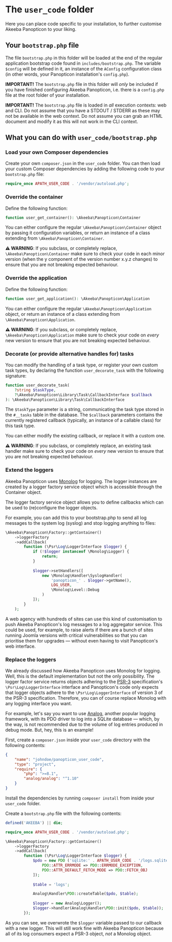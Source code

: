 # The `user_code` folder

Here you can place code specific to your installation, to further customise Akeeba Panopticon to your liking.

## Your `bootstrap.php` file

The file `bootstrap.php` in this folder will be loaded at the end of the regular application bootstrap code found in `includes/bootstrap.php`. The variable `$config` will be defined in it, an instance of the `AConfig` configuration class (in other words, your Panopticon installation's `config.php`).

**IMPORTANT!** The `bootstrap.php` file in this folder will _only_ be included if you have finished configuring Akeeba Panopticon, i.e. there is a `config.php` file at the root folder of your installation.

**IMPORTANT!** The `bootstrap.php` file is loaded in _all_ execution contexts: web and CLI. Do not assume that you have a STDOUT / STDERR as these may not be available in the web context. Do not assume you can grab an HTML document and modify it as this will not work in the CLI context.

## What you can do with `user_code/bootstrap.php`

### Load your own Composer dependencies

Create your own `composer.json` in the `user_code` folder. You can then load your custom Composer dependencies by adding the following code to your `bootstrap.php` file:

```php
require_once APATH_USER_CODE . '/vendor/autoload.php';
```

### Override the container

Define the following function:

```php
function user_get_container(): \Akeeba\Panopticon\Container
```

You can either configure the regular `\Akeeba\Panopticon\Container` object by passing it configuration variables, or return an instance of a class extending from `\Akeeba\Panopticon\Container`.

**⚠️ WARNING**: If you subclass, or completely replace, `\Akeeba\Panopticon\Container` make sure to check your code in each minor version (when the y component of the version number x.y.z changes) to ensure that you are not breaking expected behaviour. 

### Override the application

Define the following function:

```php
function user_get_application(): \Akeeba\Panopticon\Application
```

You can either configure the regular `\Akeeba\Panopticon\Application` object, or return an instance of a class extending from `\Akeeba\Panopticon\Application`.

**⚠️ WARNING**: If you subclass, or completely replace, `\Akeeba\Panopticon\Application` make sure to check your code on _every_ new version to ensure that you are not breaking expected behaviour. 

### Decorate (or provide alternative handles for) tasks

You can modify the handling of a task type, or register your own custom task types, by declaring the function 
`user_decorate_task` with the following signature:

```php
function user_decorate_task(
    ?string $taskType,
    ?\Akeeba\Panopticon\Library\Task\CallbackInterface $callback
): \Akeeba\Panopticon\Library\Task\CallbackInterface
```

The `$taskType` parameter is a string, communicating the task type stored in the `#__tasks` table in the database. The `$callback` parameters contains the currently registered callback (typically, an instance of a callable class) for this task type.

You can either modify the existing callback, or replace it with a custom one.

**⚠️ WARNING**: If you subclass, or completely replace, an existing task handler make sure to check your code on _every_ new version to ensure that you are not breaking expected behaviour.

### Extend the loggers

Akeeba Panopticon uses [Monolog](http://seldaek.github.io/monolog/) for logging. The logger instances are created by a logger factory service object which is accessible through the Container object.

The logger factory service object allows you to define callbacks which can be used to (re)configure the logger objects.

For example, you can add this to your bootstrap.php to send all log messages to the system log (syslog) and stop logging anything to files:

```php
\Akeeba\Panopticon\Factory::getContainer()
    ->loggerFactory
    ->addCallback(
        function (\Psr\Log\LoggerInterface $logger) {
            if (!$logger instanceof \Monolog\Logger) {
                return;
            }
            
            $logger->setHandlers([
                new \Monolog\Handler\SyslogHandler(
                    'panopticon_' . $logger->getName(),
                    LOG_USER,
                    \Monolog\Level::Debug
                )
            ]);
        }
    );
```

A web agency with hundreds of sites can use this kind of customisation to push Akeeba Panopticon's log messages to a log aggregator service. This could be used, for example, to raise alerts if there are a bunch of sites running Joomla versions with critical vulnerabilities so that you can prioritise them for upgrades — without even having to visit Panopticon's web interface.

### Replace the loggers

We already discussed how Akeeba Panopticon uses Monolog for logging. Well, this is the default implementation but not the only possibility. The logger factor service returns objects adhering to the [PSR-3](https://www.php-fig.org/psr/psr-3/) specification's `\Psr\Log\LoggerInterface` interface and Panopticon's code only expects that logger objects adhere to the `\Psr\Log\LoggerInterface` of version 3 of the PSR-3 specification. Therefore, you can of course replace Monolog with any logging interface you want.

For example, let's say you want to use [Analog](https://packagist.org/packages/analog/analog), another popular logging framework, with its PDO driver to log into a SQLite database — which, by the way, is not recommended due to the volume of log entries produced in debug mode. But, hey, this is an example!

First, create a `composer.json` inside your `user_code` directory with the following contents:

```json
{
	"name": "johndoe/panopticon_user_code",
	"type": "project",
	"require": {
		"php": ">=8.1",
        "analog/analog": "^1.10"
	}
}
```

Install the dependencies by running `composer install` from inside your `user_code` folder.

Create a `bootstrap.php` file with the following contents:

```php
defined('AKEEBA') || die;

require_once APATH_USER_CODE . '/vendor/autoload.php';

\Akeeba\Panopticon\Factory::getContainer()
    ->loggerFactory
    ->addCallback(
        function (\Psr\Log\LoggerInterface $logger) {
            $pdo = new PDO ('sqlite:' . APATH_USER_CODE . '/logs.sqlite', '', '', [
                PDO::ATTR_ERRMODE => PDO::ERRMODE_EXCEPTION,
                PDO::ATTR_DEFAULT_FETCH_MODE => PDO::FETCH_OBJ
            ]);
            
            $table = 'logs';

            Analog\Handler\PDO::createTable($pdo, $table);
            
            $logger = new Analog\Logger();
            $logger->handler(Analog\Handler\PDO::init($pdo, $table));
        });
```

As you can see, we overwrote the `$logger` variable passed to our callback with a new logger. This will still work fine with Akeeba Panopticon because all of its log consumers expect a PSR-3 object, _not_ a Monolog object.